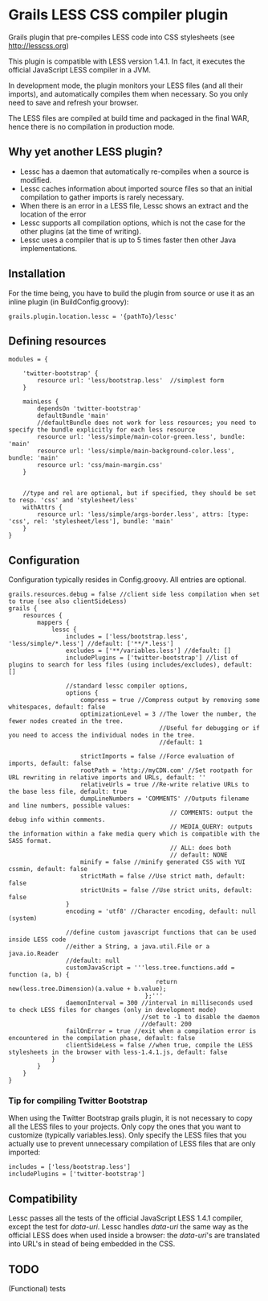 Grails LESS CSS compiler plugin
================================

Grails plugin that pre-compiles LESS code into CSS stylesheets (see <http://lesscss.org>)

This plugin is compatible with LESS version 1.4.1. In fact, it executes the official JavaScript LESS compiler in a JVM.

In development mode, the plugin monitors your LESS files (and all their imports), and automatically compiles them when necessary.
So you only need to save and refresh your browser.

The LESS files are compiled at build time and packaged in the final WAR, hence there is no compilation in production mode.


## Why yet another LESS plugin?

* Lessc has a daemon that automatically re-compiles when a source is modified.
* Lessc caches information about imported source files so that an initial compilation to gather imports is rarely necessary.
* When there is an error in a LESS file, Lessc shows an extract and the location of the error
* Lessc supports all compilation options, which is not the case for the other plugins (at the time of writing).
* Lessc uses a compiler that is up to 5 times faster then other Java implementations.


## Installation

For the time being, you have to build the plugin from source or use it as an inline plugin (in BuildConfig.groovy):

    grails.plugin.location.lessc = '{pathTo}/lessc'

## Defining resources

    modules = {
    
        'twitter-bootstrap' {
            resource url: 'less/bootstrap.less'  //simplest form
        }
    
        mainLess {
            dependsOn 'twitter-bootstrap'
            defaultBundle 'main'
            //defaultBundle does not work for less resources; you need to specify the bundle explicitly for each less resource
            resource url: 'less/simple/main-color-green.less', bundle: 'main'
            resource url: 'less/simple/main-background-color.less', bundle: 'main'
            resource url: 'css/main-margin.css'
        }
    
    
        //type and rel are optional, but if specified, they should be set to resp. 'css' and 'stylesheet/less'
        withAttrs {
            resource url: 'less/simple/args-border.less', attrs: [type: 'css', rel: 'stylesheet/less'], bundle: 'main'
        }
    }

## Configuration

Configuration typically resides in Config.groovy. All entries are optional.

    grails.resources.debug = false //client side less compilation when set to true (see also clientSideLess)
    grails {
        resources {
            mappers {
                lessc {
                    includes = ['less/bootstrap.less', 'less/simple/*.less'] //default: ['**/*.less']
                    excludes = ['**/variables.less'] //default: []
                    includePlugins = ['twitter-bootstrap'] //list of plugins to search for less files (using includes/excludes), default: []
    
                    //standard lessc compiler options,
                    options {
                        compress = true //Compress output by removing some whitespaces, default: false
                        optimizationLevel = 3 //The lower the number, the fewer nodes created in the tree.
                                              //Useful for debugging or if you need to access the individual nodes in the tree.
                                              //default: 1
     
                        strictImports = false //Force evaluation of imports, default: false
                        rootPath = 'http://myCDN.com' //Set rootpath for URL rewriting in relative imports and URLs, default: ''
                        relativeUrls = true //Re-write relative URLs to the base less file, default: true
                        dumpLineNumbers = 'COMMENTS' //Outputs filename and line numbers, possible values:
                                                 // COMMENTS: output the debug info within comments.
                                                 // MEDIA_QUERY: outputs the information within a fake media query which is compatible with the SASS format.
                                                 // ALL: does both
                                                 // default: NONE
                        minify = false //minify generated CSS with YUI cssmin, default: false
                        strictMath = false //Use strict math, default: false
                        strictUnits = false //Use strict units, default: false
                    }
                    encoding = 'utf8' //Character encoding, default: null (system)
     
                    //define custom javascript functions that can be used inside LESS code
                    //either a String, a java.util.File or a java.io.Reader
                    //default: null
                    customJavaScript = '''less.tree.functions.add = function (a, b) {
                                             return new(less.tree.Dimension)(a.value + b.value);
                                          };'''
                    daemonInterval = 300 //interval in milliseconds used to check LESS files for changes (only in development mode)
                                         //set to -1 to disable the daemon
                                         //default: 200
                    failOnError = true //exit when a compilation error is encountered in the compilation phase, default: false
                    clientSideLess = false //when true, compile the LESS stylesheets in the browser with less-1.4.1.js, default: false
                }
            }
        }
    }

### Tip for compiling Twitter Bootstrap

When using the Twitter Bootstrap grails plugin, it is not necessary to copy all the LESS files to your projects.
Only copy the ones that you want to customize (typically variables.less). Only specify the LESS files that you actually
use to prevent unnecessary compilation of LESS files that are only imported:

    includes = ['less/bootstrap.less']
    includePlugins = ['twitter-bootstrap']

## Compatibility

Lessc passes all the tests of the official JavaScript LESS 1.4.1 compiler, except the test for _data-uri_.
Lessc handles _data-uri_ the same way as the official LESS does when used inside a browser: the _data-uri_'s are translated
into URL's in stead of being embedded in the CSS.

## TODO

(Functional) tests